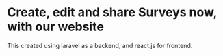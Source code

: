 # Create, edit and share Surveys now, with our website

This created using laravel as a backend, and react.js for frontend.
